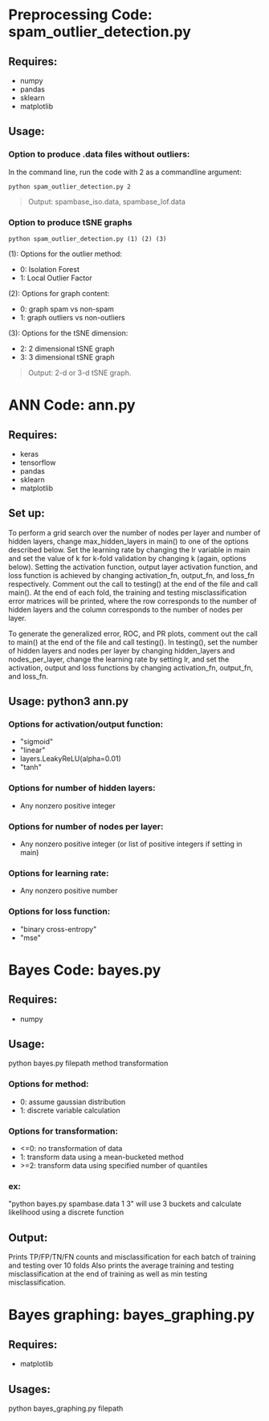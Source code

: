 # Preprocessing Code: spam_outlier_detection.py
## Requires:
  * numpy
  * pandas
  * sklearn
  * matplotlib
  
## Usage:
### Option to produce .data files without outliers:
In the command line, run the code with 2 as a commandline argument:
```
python spam_outlier_detection.py 2
```

> Output: spambase_iso.data, spambase_lof.data
  
### Option to produce tSNE graphs
```
python spam_outlier_detection.py (1) (2) (3)
```

(1): Options for the outlier method:
* 0: Isolation Forest
* 1: Local Outlier Factor

(2): Options for graph content:
* 0: graph spam vs non-spam
* 1: graph outliers vs non-outliers
   
(3): Options for the tSNE dimension:
* 2: 2 dimensional tSNE graph
* 3: 3 dimensional tSNE graph

> Output: 2-d or 3-d tSNE graph.
  

# ANN Code: ann.py
## Requires:
  * keras
  * tensorflow
  * pandas
  * sklearn
  * matplotlib

## Set up:
  To perform a grid search over the number of nodes per layer and number of hidden layers, change max_hidden_layers in
  main() to one of the options described below. Set the learning rate by changing the lr variable in main and set the 
  value of k for k-fold validation by changing k (again, options below). Setting the activation function, output layer 
  activation function, and loss function is achieved by changing activation_fn, output_fn, and loss_fn respectively. 
  Comment out the call to testing() at the end of the file and call main(). At the end of each fold, the training and 
  testing misclassification error matrices will be printed, where the row corresponds to the number of hidden layers 
  and the column corresponds to the number of nodes per layer.
  
  To generate the generalized error, ROC, and PR plots, comment out the call to main() at the end of the file and call
  testing(). In testing(), set the number of hidden layers and nodes per layer by changing hidden_layers and nodes_per_layer, 
  change the learning rate by setting lr, and set the activation, output and loss functions by changing activation_fn, 
  output_fn, and loss_fn.
  
 ## Usage: python3 ann.py

  ### Options for activation/output function:
  * "sigmoid"
  * "linear"
  * layers.LeakyReLU(alpha=0.01)
  * "tanh"

  ### Options for number of hidden layers:
   * Any nonzero positive integer

  ### Options for number of nodes per layer:
   * Any nonzero positive integer (or list of positive integers if setting in main)

  ### Options for learning rate:
   * Any nonzero positive number

  ### Options for loss function:
   * "binary cross-entropy"
   * "mse"


# Bayes Code: bayes.py
## Requires:
  * numpy

## Usage:
  python bayes.py filepath method transformation

  ### Options for method:
   * 0: assume gaussian distribution
   * 1: discrete variable calculation

  ### Options for transformation:
   * <=0: no transformation of data
   * 1: transform data using a mean-bucketed method
   * \>=2: transform data using specified number of quantiles

  ### ex:
  "python bayes.py spambase.data 1 3"
  will use 3 buckets and calculate likelihood using a discrete function

## Output:
  Prints TP/FP/TN/FN counts and misclassification for each batch of training and testing over 10 folds
  Also prints the average training and testing misclassification at the end of training as well as min testing misclassification.

# Bayes graphing: bayes_graphing.py
## Requires:
   * matplotlib

## Usages:
  python bayes_graphing.py filepath
